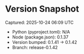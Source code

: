 # Version Snapshot

Captured: 2025-10-24 06:09 UTC

- Python (pyproject.toml): N/A
- Node (package.json):    0.1.37
- Version bumped: 0.1.41 → 0.1.42
- Branch: release-0.1.42
